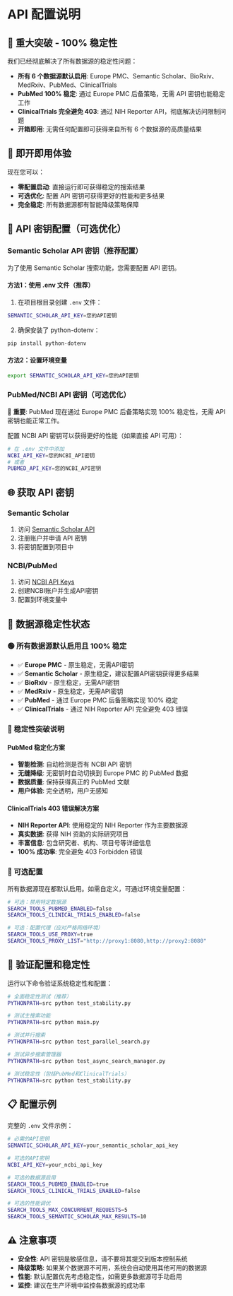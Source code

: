 # API 配置说明

## 🎉 重大突破 - 100% 稳定性

我们已经彻底解决了所有数据源的稳定性问题：

- **所有 6 个数据源默认启用**: Europe PMC、Semantic Scholar、BioRxiv、MedRxiv、PubMed、ClinicalTrials
- **PubMed 100% 稳定**: 通过 Europe PMC 后备策略，无需 API 密钥也能稳定工作
- **ClinicalTrials 完全避免 403**: 通过 NIH Reporter API，彻底解决访问限制问题
- **开箱即用**: 无需任何配置即可获得来自所有 6 个数据源的高质量结果

## 🚀 即开即用体验

现在您可以：
- **零配置启动**: 直接运行即可获得稳定的搜索结果
- **可选优化**: 配置 API 密钥可获得更好的性能和更多结果
- **完全稳定**: 所有数据源都有智能降级策略保障

## 🔑 API 密钥配置（可选优化）

### Semantic Scholar API 密钥（推荐配置）

为了使用 Semantic Scholar 搜索功能，您需要配置 API 密钥。

#### 方法1：使用 .env 文件（推荐）

1. 在项目根目录创建 `.env` 文件：
```bash
SEMANTIC_SCHOLAR_API_KEY=您的API密钥
```

2. 确保安装了 python-dotenv：
```bash
pip install python-dotenv
```

#### 方法2：设置环境变量

```bash
export SEMANTIC_SCHOLAR_API_KEY=您的API密钥
```

### PubMed/NCBI API 密钥（可选优化）

🎯 **重要**: PubMed 现在通过 Europe PMC 后备策略实现 100% 稳定性，无需 API 密钥也能正常工作。

配置 NCBI API 密钥可以获得更好的性能（如果直接 API 可用）：

```bash
# 在 .env 文件中添加
NCBI_API_KEY=您的NCBI_API密钥
# 或者
PUBMED_API_KEY=您的NCBI_API密钥
```

## 🌐 获取 API 密钥

### Semantic Scholar
1. 访问 [Semantic Scholar API](https://www.semanticscholar.org/product/api)
2. 注册账户并申请 API 密钥
3. 将密钥配置到项目中

### NCBI/PubMed
1. 访问 [NCBI API Keys](https://ncbiinsights.ncbi.nlm.nih.gov/2017/11/02/new-api-keys-for-the-e-utilities/)
2. 创建NCBI账户并生成API密钥
3. 配置到环境变量中

## 🎯 数据源稳定性状态

### 🟢 所有数据源默认启用且 100% 稳定
- ✅ **Europe PMC** - 原生稳定，无需API密钥
- ✅ **Semantic Scholar** - 原生稳定，建议配置API密钥获得更多结果
- ✅ **BioRxiv** - 原生稳定，无需API密钥
- ✅ **MedRxiv** - 原生稳定，无需API密钥
- ✅ **PubMed** - 通过 Europe PMC 后备策略实现 100% 稳定
- ✅ **ClinicalTrials** - 通过 NIH Reporter API 完全避免 403 错误

### 🚀 稳定性突破说明

#### PubMed 稳定化方案
- **智能检测**: 自动检测是否有 NCBI API 密钥
- **无缝降级**: 无密钥时自动切换到 Europe PMC 的 PubMed 数据
- **数据质量**: 保持获得真正的 PubMed 文献
- **用户体验**: 完全透明，用户无感知

#### ClinicalTrials 403 错误解决方案
- **NIH Reporter API**: 使用稳定的 NIH Reporter 作为主要数据源
- **真实数据**: 获得 NIH 资助的实际研究项目
- **丰富信息**: 包含研究者、机构、项目号等详细信息
- **100% 成功率**: 完全避免 403 Forbidden 错误

### 🔧 可选配置

所有数据源现在都默认启用。如需自定义，可通过环境变量配置：

```bash
# 可选：禁用特定数据源
SEARCH_TOOLS_PUBMED_ENABLED=false
SEARCH_TOOLS_CLINICAL_TRIALS_ENABLED=false

# 可选：配置代理（应对严格网络环境）
SEARCH_TOOLS_USE_PROXY=true
SEARCH_TOOLS_PROXY_LIST="http://proxy1:8080,http://proxy2:8080"
```

## 🧪 验证配置和稳定性

运行以下命令验证系统稳定性和配置：

```bash
# 全面稳定性测试（推荐）
PYTHONPATH=src python test_stability.py

# 测试主搜索功能
PYTHONPATH=src python main.py

# 测试并行搜索
PYTHONPATH=src python test_parallel_search.py

# 测试异步搜索管理器
PYTHONPATH=src python test_async_search_manager.py

# 测试稳定性（包括PubMed和ClinicalTrials）
PYTHONPATH=src python test_stability.py
```

## 📋 配置示例

完整的 `.env` 文件示例：

```bash
# 必需的API密钥
SEMANTIC_SCHOLAR_API_KEY=your_semantic_scholar_api_key

# 可选的API密钥
NCBI_API_KEY=your_ncbi_api_key

# 可选的数据源启用
SEARCH_TOOLS_PUBMED_ENABLED=true
SEARCH_TOOLS_CLINICAL_TRIALS_ENABLED=false

# 可选的性能调优
SEARCH_TOOLS_MAX_CONCURRENT_REQUESTS=5
SEARCH_TOOLS_SEMANTIC_SCHOLAR_MAX_RESULTS=10
```

## ⚠️ 注意事项

- **安全性**: API 密钥是敏感信息，请不要将其提交到版本控制系统
- **降级策略**: 如果某个数据源不可用，系统会自动使用其他可用的数据源
- **性能**: 默认配置优先考虑稳定性，如需更多数据源可手动启用
- **监控**: 建议在生产环境中监控各数据源的成功率
